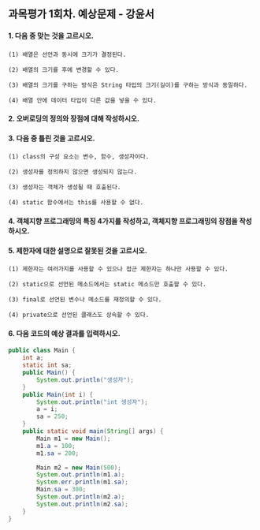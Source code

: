 ## 과목평가 1회차. 예상문제 - 강윤서

#### 1. 다음 중 맞는 것을 고르시오.

    (1) 배열은 선언과 동시에 크기가 결정된다.

    (2) 배열의 크기를 후에 변경할 수 있다.

    (3) 배열의 크기를 구하는 방식은 String 타입의 크기(길이)를 구하는 방식과 동일하다.

    (4) 배열 안에 데이터 타입이 다른 값을 넣을 수 있다.

#### 2. 오버로딩의 정의와 장점에 대해 작성하시오.

#### 3. 다음 중 틀린 것을 고르시오.

    (1) class의 구성 요소는 변수, 함수, 생성자이다.

    (2) 생성자를 정의하지 않으면 생성되지 않는다.

    (3) 생성자는 객체가 생성될 때 호출된다.

    (4) static 함수에서는 this를 사용할 수 없다.

#### 4. 객체지향 프로그래밍의 특징 4가지를 작성하고, 객체지향 프로그래밍의 장점을 작성하시오.

#### 5. 제한자에 대한 설명으로 잘못된 것을 고르시오.

    (1) 제한자는 여러가지를 사용할 수 있으나 접근 제한자는 하나만 사용할 수 있다.

    (2) static으로 선언된 메소드에서는 static 메소드만 호출할 수 있다.

    (3) final로 선언된 변수나 메소드를 재정의할 수 있다.

    (4) private으로 선언된 클래스도 상속할 수 있다.

#### 6. 다음 코드의 예상 결과를 입력하시오.

```java
public class Main {
    int a;
    static int sa;
    public Main() {
        System.out.println("생성자");
    }
    public Main(int i) {
        System.out.println("int 생성자");
        a = i;
        sa = 250;
    }
    public static void main(String[] args) {
        Main m1 = new Main();
        m1.a = 100;
        m1.sa = 200;

        Main m2 = new Main(500);
        System.out.println(m1.a);
        System.err.println(m1.sa);
        Main.sa = 300;
        System.out.println(m2.a);
        System.out.println(m2.sa);
    }
}
```
